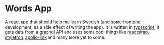 # Words App

A react app that should help me learn Swedish (and some frontend development, as a side effect of writing the app).
It is written in [typescript](https://www.typescriptlang.org/), it gets data from a [graphql](https://github.com/graphql/graphql-js) API and uses some cool things like [reactstrap](https://reactstrap.github.io/), [styletron](https://github.com/styletron/styletron), [apollo-link](https://github.com/apollographql/apollo-link) and many more yet to come.
